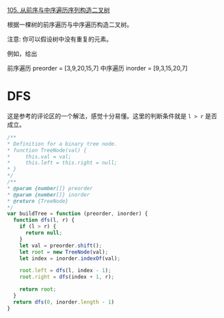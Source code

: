 [105. 从前序与中序遍历序列构造二叉树](https://leetcode-cn.com/problems/construct-binary-tree-from-preorder-and-inorder-traversal/)

根据一棵树的前序遍历与中序遍历构造二叉树。

注意:
你可以假设树中没有重复的元素。

例如，给出

前序遍历 preorder = [3,9,20,15,7] 中序遍历 inorder = [9,3,15,20,7]

# DFS

这是参考的评论区的一个解法，感觉十分易懂。这里的判断条件就是 `l > r` 是否成立。

```javascript
/**
* Definition for a binary tree node.
* function TreeNode(val) {
*     this.val = val;
*     this.left = this.right = null;
* }
*/
/**
* @param {number[]} preorder
* @param {number[]} inorder
* @return {TreeNode}
*/
var buildTree = function (preorder, inorder) {
  function dfs(l, r) {
    if (l > r) {
      return null;
    }
    let val = preorder.shift();
    let root = new TreeNode(val);
    let index = inorder.indexOf(val);

    root.left = dfs(l, index - 1);
    root.right = dfs(index + 1, r);

    return root;
  }
  return dfs(0, inorder.length - 1)
}
```

